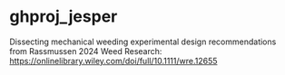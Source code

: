 # ghproj_jesper
Dissecting mechanical weeding experimental design recommendations from Rassmussen 2024 Weed Research: https://onlinelibrary.wiley.com/doi/full/10.1111/wre.12655
